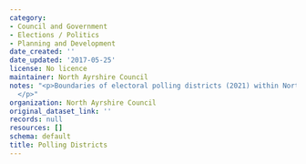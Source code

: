```yaml
---
category:
- Council and Government
- Elections / Politics
- Planning and Development
date_created: ''
date_updated: '2017-05-25'
license: No licence
maintainer: North Ayrshire Council
notes: "<p>Boundaries of electoral polling districts (2021) within North Ayrshire\_\
  </p>"
organization: North Ayrshire Council
original_dataset_link: ''
records: null
resources: []
schema: default
title: Polling Districts
---
```

